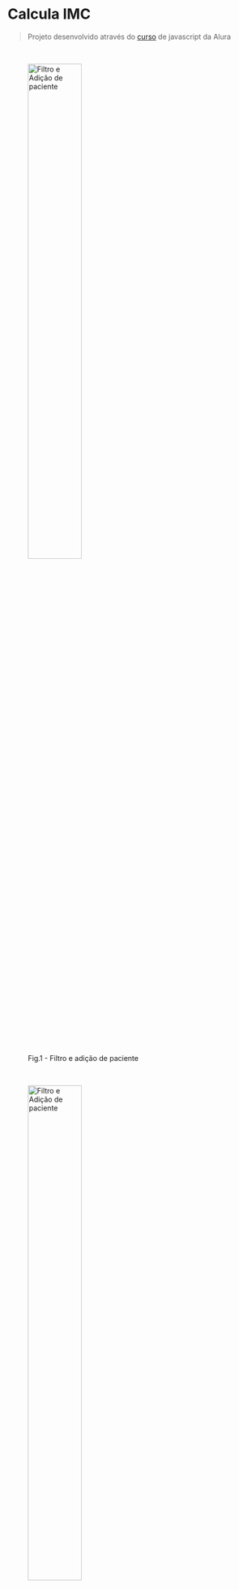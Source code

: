 # Calcula IMC
> Projeto desenvolvido através do [curso](https://cursos.alura.com.br/course/javascript-programando-na-linguagem-web) de javascript da Alura

<br />
<figure>
  <img src=".github/add.gif?raw=true" alt="Filtro e Adição de paciente" width="50%">
  <figcaption>Fig.1 - Filtro e adição de paciente</figcaption>
</figure>
<br>
<figure>
  <img src=".github/get-remove.gif?raw=true" alt="Filtro e Adição de paciente" width="50%">
  <figcaption>Fig.1 - adição de clientes através da api e validação de formulário</figcaption>
</figure>

### Recursos

- Criação de paciente
- Calculo de imc
- Validação de formulario
- Filtro de pacientes
- Remoção de paciente ao clicar duas vezes sobre o mesmo
- Puxar lista de pacientes através de uma API